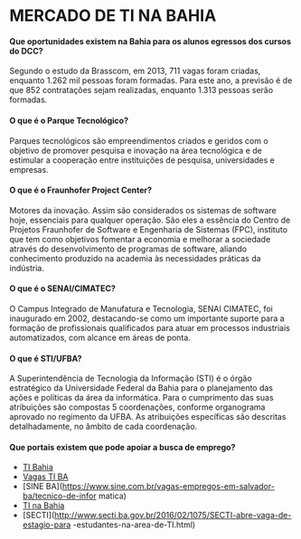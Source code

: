 # MERCADO DE TI NA BAHIA


#### Que oportunidades existem na Bahia para os alunos egressos dos cursos do DCC?

Segundo o estudo da Brasscom, em 2013, 711 vagas foram criadas,
enquanto 1.262 mil pessoas foram formadas. Para este ano, a previsão é
de que 852 contratações sejam realizadas, enquanto 1.313 pessoas serão
formadas.


#### O que é o Parque Tecnológico?

Parques tecnológicos são empreendimentos criados e geridos com o
objetivo de promover pesquisa e inovação na área tecnológica e de
estimular a cooperação entre instituições de pesquisa, universidades e
empresas.


#### O que é o Fraunhofer Project Center?

Motores da inovação. Assim são considerados os sistemas de software
hoje, essenciais para qualquer operação. São eles a essência do Centro de
Projetos Fraunhofer de Software e Engenharia de Sistemas (FPC),
instituto que tem como objetivos fomentar a economia e melhorar a
sociedade através do desenvolvimento de programas de software, aliando
conhecimento produzido na academia às necessidades práticas da
indústria.

#### O que é o SENAI/CIMATEC?

O Campus Integrado de Manufatura e Tecnologia, SENAI CIMATEC, foi
inaugurado em 2002, destacando-se como um importante suporte para a
formação de profissionais qualificados para atuar em processos industriais
automatizados, com alcance em áreas de ponta.

#### O que é STI/UFBA?

A Superintendência de Tecnologia da Informação (STI) é o órgão
estratégico da Universidade Federal da Bahia para o planejamento das
ações e políticas da área da informática. Para o cumprimento das suas
atribuições são compostas 5 coordenações, conforme organograma
aprovado no regimento da UFBA. As atribuições específicas são descritas
detalhadamente, no âmbito de cada coordenação.

#### Que portais existem que pode apoiar a busca de emprego?

* [TI Bahia](http://www.tibahia.com/tecnologia_informacao/default.aspx)
* [Vagas TI BA](http://vagastiba.blogspot.com.br/)
* [SINE BA](https://www.sine.com.br/vagas-empregos-em-salvador-ba/tecnico-de-infor
matica)
* [TI na Bahia](http://tinabahia.blogspot.com.br/)
* [SECTI](http://www.secti.ba.gov.br/2016/02/1075/SECTI-abre-vaga-de-estagio-para
-estudantes-na-area-de-TI.html)
